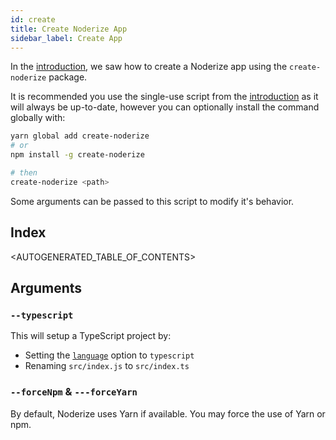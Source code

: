 ```yaml
---
id: create
title: Create Noderize App
sidebar_label: Create App
---
```


In the [introduction](introduction.md), we saw how to create a Noderize app using the `create-noderize` package.

It is recommended you use the single-use script from the [introduction](introduction.md) as it will always be up-to-date, however you can optionally install the command globally with:

```bash
yarn global add create-noderize
# or
npm install -g create-noderize

# then
create-noderize <path>
```

Some arguments can be passed to this script to modify it's behavior.

## Index

<AUTOGENERATED_TABLE_OF_CONTENTS>

## Arguments

### `--typescript`

This will setup a TypeScript project by:
* Setting the [`language`](configuration-noderize.md#languages) option to `typescript`
* Renaming `src/index.js` to `src/index.ts`

### `--forceNpm` & `---forceYarn`

By default, Noderize uses Yarn if available. You may force the use of Yarn or npm.